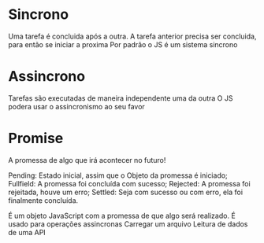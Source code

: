 # Sincrono
Uma tarefa é concluida após a outra.
A tarefa anterior precisa ser concluida, para então se iniciar a proxima
Por padrão o JS é um sistema sincrono

# Assincrono
Tarefas são executadas de maneira independente uma da outra
O JS podera usar o assincronismo ao seu favor

# Promise
A promessa de algo que irá acontecer no futuro!

Pending: Estado inicial, assim que o Objeto da promessa é iniciado;
Fullfield: A promessa foi concluída com sucesso;
Rejected: A promessa foi rejeitada, houve um erro;
Settled: Seja com sucesso ou com erro, ela foi finalmente concluída.

É um objeto JavaScript com a promessa de que algo será realizado.
É usado para operações assincronas
    Carregar um arquivo
    Leitura de dados de uma API